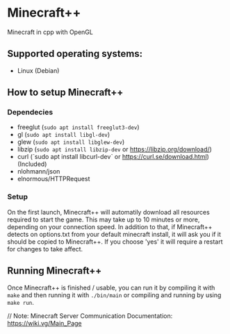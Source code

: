 # Minecraft++
 Minecraft in cpp with OpenGL

## Supported operating systems:
- Linux (Debian)

## How to setup Minecraft++

### Dependecies
  - freeglut (`sudo apt install freeglut3-dev`)
  - gl       (`sudo apt install libgl-dev`)
  - glew     (`sudo apt install libglew-dev`)
  - libzip   (`sudo apt install libzip-dev` or https://libzip.org/download/)
  - curl     (ˋsudo apt install libcurl-devˋ or https://curl.se/download.html)
(Included)
  - nlohmann/json
  - elnormous/HTTPRequest

### Setup
On the first launch, Minecraft++ will automatily download all resources required to start the game. This may take up to 10 minutes or more, depending on your connection speed.
In addition to that, if Minecraft++ detects on options.txt from your default minecraft install, it will ask you if it should be copied to Minecraft++. If you choose 'yes' it will require a restart for changes to take affect.

## Running Minecraft++
Once Minecraft++ is finished / usable, you can run it by compiling it with `make` and then running it with `./bin/main` or compiling and running by using `make run`.

// Note: Minecraft Server Communication Documentation: https://wiki.vg/Main_Page
